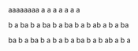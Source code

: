 aaaaaaaa
a
a
a
a
a
a
a

b
a
ba
b
a
ba
b
a
ba
b
a
b
ab
a
b
a
ba

ba
b
a
ba
b
a
b
a
b
a
ba
b
a
b
ab
a
b
a

